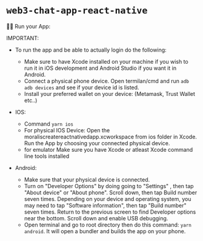 # `web3-chat-app-react-native`

🚴‍♂️ Run your App:

IMPORTANT: 
- To run the app and be able to actually login do the following:
    - Make sure to have Xcode installed on your machine if you wish to run it in iOS development and Android Studio if you want it in Android.
    - Connect a physical phone device. Open termilan/cmd and run ```adb adb devices``` and see if your device id is listed.
    - Install your preferred wallet on your device: (Metamask, Trust Wallet etc..)

- IOS: 
    - Command ```yarn ios``` 
    - For physical IOS Device: Open the moraliscreatereactnativedapp.xcworkspace from ios folder in Xcode. Run the App by choosing your connected physical device.
    - for emulator Make sure you have Xcode or atleast Xcode command line tools installed
- Android:
    - Make sure that your physical device is connected.
    - Turn on "Developer Options" by doing going to "Settings" , then tap "About device" or "About phone". Scroll down, then tap Build number seven times. Depending on your device and operating system, you may need to tap "Software information", then tap "Build number" seven times. Return to the previous screen to find Developer options near the bottom. Scroll down and enable USB debugging.
    - Open terminal and go to root directory then do this command: ```yarn android```. It will open a bundler and builds the app on your phone.
